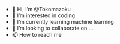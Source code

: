 - 👋 Hi, I’m @Tokomazoku
- 👀 I’m interested in coding
- 🌱 I’m currently learning machine learning
- 💞️ I’m looking to collaborate on ...
- 📫 How to reach me 

<!---
Tokomazoku/Tokomazoku is a ✨ special ✨ repository because its `README.md` (this file) appears on your GitHub profile.
You can click the Preview link to take a look at your changes.
--->
